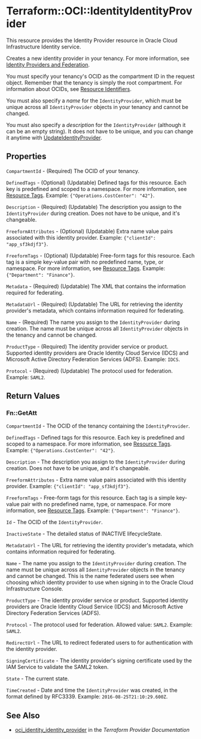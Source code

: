 # Terraform::OCI::IdentityIdentityProvider

This resource provides the Identity Provider resource in Oracle Cloud Infrastructure Identity service.

Creates a new identity provider in your tenancy. For more information, see
[Identity Providers and Federation](https://docs.cloud.oracle.com/iaas/Content/Identity/Concepts/federation.htm).

You must specify your tenancy's OCID as the compartment ID in the request object.
Remember that the tenancy is simply the root compartment. For information about
OCIDs, see [Resource Identifiers](https://docs.cloud.oracle.com/iaas/Content/General/Concepts/identifiers.htm).

You must also specify a *name* for the `IdentityProvider`, which must be unique
across all `IdentityProvider` objects in your tenancy and cannot be changed.

You must also specify a *description* for the `IdentityProvider` (although
it can be an empty string). It does not have to be unique, and you can change
it anytime with
[UpdateIdentityProvider](https://docs.cloud.oracle.com/iaas/api/#/en/identity/20160918/IdentityProvider/UpdateIdentityProvider).

## Properties

`CompartmentId` - (Required) The OCID of your tenancy.

`DefinedTags` - (Optional) (Updatable) Defined tags for this resource. Each key is predefined and scoped to a namespace. For more information, see [Resource Tags](https://docs.cloud.oracle.com/iaas/Content/General/Concepts/resourcetags.htm). Example: `{"Operations.CostCenter": "42"}`.

`Description` - (Required) (Updatable) The description you assign to the `IdentityProvider` during creation. Does not have to be unique, and it's changeable.

`FreeformAttributes` - (Optional) (Updatable) Extra name value pairs associated with this identity provider. Example: `{"clientId": "app_sf3kdjf3"}`.

`FreeformTags` - (Optional) (Updatable) Free-form tags for this resource. Each tag is a simple key-value pair with no predefined name, type, or namespace. For more information, see [Resource Tags](https://docs.cloud.oracle.com/iaas/Content/General/Concepts/resourcetags.htm). Example: `{"Department": "Finance"}`.

`Metadata` - (Required) (Updatable) The XML that contains the information required for federating.

`MetadataUrl` - (Required) (Updatable) The URL for retrieving the identity provider's metadata, which contains information required for federating.

`Name` - (Required) The name you assign to the `IdentityProvider` during creation. The name must be unique across all `IdentityProvider` objects in the tenancy and cannot be changed.

`ProductType` - (Required) The identity provider service or product. Supported identity providers are Oracle Identity Cloud Service (IDCS) and Microsoft Active Directory Federation Services (ADFS).  Example: `IDCS`.

`Protocol` - (Required) (Updatable) The protocol used for federation.  Example: `SAML2`.


## Return Values

### Fn::GetAtt

`CompartmentId` - The OCID of the tenancy containing the `IdentityProvider`.

`DefinedTags` - Defined tags for this resource. Each key is predefined and scoped to a namespace. For more information, see [Resource Tags](https://docs.cloud.oracle.com/iaas/Content/General/Concepts/resourcetags.htm). Example: `{"Operations.CostCenter": "42"}`.

`Description` - The description you assign to the `IdentityProvider` during creation. Does not have to be unique, and it's changeable.

`FreeformAttributes` - Extra name value pairs associated with this identity provider. Example: `{"clientId": "app_sf3kdjf3"}`.

`FreeformTags` - Free-form tags for this resource. Each tag is a simple key-value pair with no predefined name, type, or namespace. For more information, see [Resource Tags](https://docs.cloud.oracle.com/iaas/Content/General/Concepts/resourcetags.htm). Example: `{"Department": "Finance"}`.

`Id` - The OCID of the `IdentityProvider`.

`InactiveState` - The detailed status of INACTIVE lifecycleState.

`MetadataUrl` - The URL for retrieving the identity provider's metadata, which contains information required for federating.

`Name` - The name you assign to the `IdentityProvider` during creation. The name must be unique across all `IdentityProvider` objects in the tenancy and cannot be changed. This is the name federated users see when choosing which identity provider to use when signing in to the Oracle Cloud Infrastructure Console.

`ProductType` - The identity provider service or product. Supported identity providers are Oracle Identity Cloud Service (IDCS) and Microsoft Active Directory Federation Services (ADFS).

`Protocol` - The protocol used for federation. Allowed value: `SAML2`.  Example: `SAML2`.

`RedirectUrl` - The URL to redirect federated users to for authentication with the identity provider.

`SigningCertificate` - The identity provider's signing certificate used by the IAM Service to validate the SAML2 token.

`State` - The current state.

`TimeCreated` - Date and time the `IdentityProvider` was created, in the format defined by RFC3339.  Example: `2016-08-25T21:10:29.600Z`.

## See Also

* [oci_identity_identity_provider](https://www.terraform.io/docs/providers/oci/r/identity_identity_provider.html) in the _Terraform Provider Documentation_